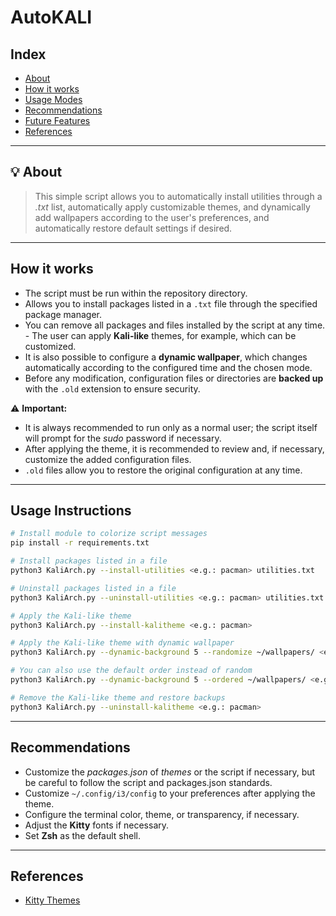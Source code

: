 # AutoKALI

## Index
* [About](#-about)
* [How it works](#how-it-works)
* [Usage Modes](#usage-modes)
* [Recommendations](#recommendations)
* [Future Features](#future-features)
* [References](#references)

---

## 💡 About
> This simple script allows you to automatically install utilities through a *.txt* list, automatically apply customizable themes, and dynamically add wallpapers according to the user's preferences, and automatically restore default settings if desired.

---

## How it works
- The script must be run within the repository directory.
- Allows you to install packages listed in a `.txt` file through the specified package manager.
- You can remove all packages and files installed by the script at any time. - The user can apply **Kali-like** themes, for example, which can be customized.
- It is also possible to configure a **dynamic wallpaper**, which changes automatically according to the configured time and the chosen mode.
- Before any modification, configuration files or directories are **backed up** with the `.old` extension to ensure security.

⚠️ **Important:**
- It is always recommended to run only as a normal user; the script itself will prompt for the *sudo* password if necessary.
- After applying the theme, it is recommended to review and, if necessary, customize the added configuration files.
- `.old` files allow you to restore the original configuration at any time.

---

## Usage Instructions

```bash
# Install module to colorize script messages
pip install -r requirements.txt

# Install packages listed in a file
python3 KaliArch.py --install-utilities <e.g.: pacman> utilities.txt

# Uninstall packages listed in a file
python3 KaliArch.py --uninstall-utilities <e.g.: pacman> utilities.txt

# Apply the Kali-like theme
python3 KaliArch.py --install-kalitheme <e.g.: pacman>

# Apply the Kali-like theme with dynamic wallpaper
python3 KaliArch.py --dynamic-background 5 --randomize ~/wallpapers/ <e.g.: kalitheme>

# You can also use the default order instead of random
python3 KaliArch.py --dynamic-background 5 --ordered ~/wallpapers/ <e.g.: kalitheme>

# Remove the Kali-like theme and restore backups
python3 KaliArch.py --uninstall-kalitheme <e.g.: pacman>
```
---

## Recommendations

- Customize the *packages.json* of *themes* or the script if necessary, but be careful to follow the script and packages.json standards.
- Customize `~/.config/i3/config` to your preferences after applying the theme.
- Configure the terminal color, theme, or transparency, if necessary.
- Adjust the **Kitty** fonts if necessary.
- Set **Zsh** as the default shell.

---

## References
- [Kitty Themes](https://github.com/dexpota/kitty-themes)
